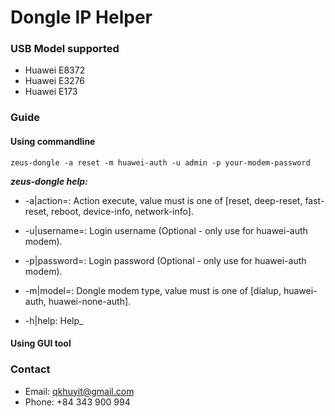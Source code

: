 # Dongle IP Helper
### USB Model supported
 - Huawei E8372
 - Huawei E3276
 - Huawei E173

### Guide
#### Using commandline
 `zeus-dongle -a reset -m huawei-auth -u admin -p your-modem-password`
 
 _**zeus-dongle help:**_
 
 - -a|action=: Action execute, value must is one of [reset, deep-reset, fast-reset, reboot, device-info, network-info].
 
 - -u|username=: Login username (Optional - only use for huawei-auth modem).
 
 - -p|password=: Login password (Optional - only use for huawei-auth modem).
 
 - -m|model=: Dongle modem type, value must is one of [dialup, huawei-auth, huawei-none-auth].
 
 - -h|help:  Help_
#### Using GUI tool

### Contact
- Email: qkhuyit@gmail.com
- Phone: +84 343 900 994
